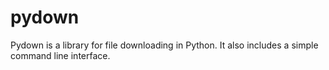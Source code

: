 pydown
======

Pydown is a library for file downloading in Python. It also includes a simple command line interface.

